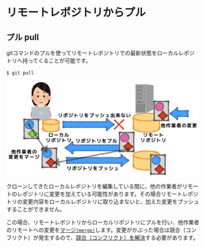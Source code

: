 # リモートレポジトリからプル

## プル pull
gitコマンドのプルを使ってリモートレポジトリでの最新状態をローカルレポジトリへ持ってくることが可能です。

```
$ git pull
```

![pull](img/git-pull.png)

クローンしてきたローカルレポジトリを編集している間に、他の作業者がリモートのレポジトリに変更を加えている可能性があります。その場合リモートレポジトリの変更内容をローカルレポジトリに取り込まないと、加えた変更をプッシュすることができません。

この場合、リモートレポジトリからローカルリポジトリにプルを行い、他作業者のリモートへの変更を[マージ`(merge)`](git-pull-merge.md)します。変更がかぶった場合は競合（コンフリクト）が発生するので、[競合（コンフリクト）を解決](git-pull-comflict.md)する必要があります。
